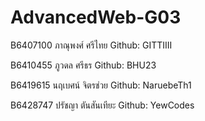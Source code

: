 # AdvancedWeb-G03

B6407100 ภาณุพงศ์ ศรีไทย Github: GITTIIII

B6410455 ภูวดล ศรีธร Github: BHU23

B6419615 นฤเบศน์ จิตรช่วย Github: NaruebeTh1

B6428747 ปรัชญา ตันสันเทียะ Github: YewCodes
